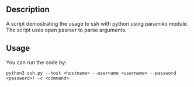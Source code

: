 ## Description

A script demostrating the usage to ssh with python using paramiko module. The script uses open pasrser to parse arguments.

## Usage

You can run the code by: 

`python3 ssh.py --host <hostname> --username <username> --password <password>! -c <command>`
